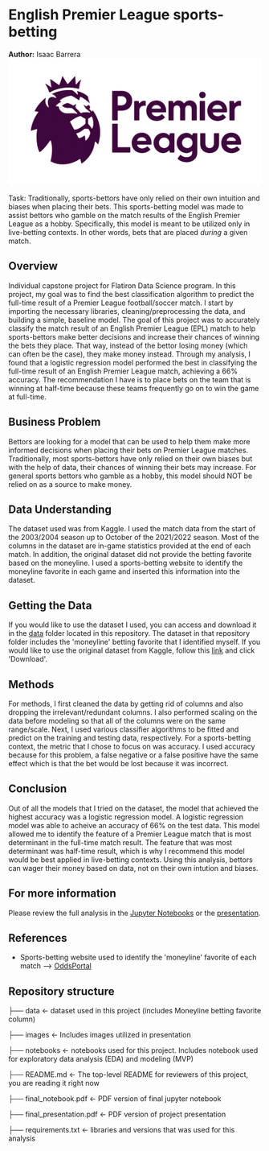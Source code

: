 # English Premier League sports-betting
<b>Author:</b> Isaac Barrera
![download.jpeg](./images/download.jpeg)

Task: Traditionally, sports-bettors have only relied on their own intuition and biases when placing their bets. This sports-betting model was made to assist bettors who gamble on the match results of the English Premier League as a hobby. Specifically, this model is meant to be utilized only in live-betting contexts. In other words, bets that are placed <i>during</i> a given match.

## Overview
Individual capstone project for Flatiron Data Science program. In this project, my goal was to find the best classification algorithm to predict the full-time result of a Premier League football/soccer match. I start by importing the necessary libraries, cleaning/preprocessing the data, and building a simple, baseline model. The goal of this project was to accurately classify the match result of an English Premier League (EPL) match to help sports-bettors make better decisions and increase their chances of winning the bets they place. That way, instead of the bettor losing money (which can often be the case), they make money instead. Through my analysis, I found that a logistic regression model performed the best in classifying the full-time result of an English Premier League match, achieving a 66% accuracy. The recommendation I have is to place bets on the team that is winning at half-time because these teams frequently go on to win the game at full-time.

## Business Problem
Bettors are looking for a model that can be used to help them make more informed decisions when placing their bets on Premier League matches. Traditionally, most sports-bettors have only relied on their own biases but with the help of data, their chances of winning their bets may increase. For general sports bettors who gamble as a hobby, this model should NOT be relied on as a source to make money.

## Data Understanding
The dataset used was from Kaggle. I used the match data from the start of the 2003/2004 season up to October of the 2021/2022 season. Most of the columns in the dataset are in-game statistics provided at the end of each match. In addition, the original dataset did not provide the betting favorite based on the moneyline. I used a sports-betting website to identify the moneyline favorite in each game and inserted this information into the dataset.

## Getting the Data
If you would like to use the dataset I used, you can access and download it in the [data](https://github.com/IB-7/PL_live-betting/tree/main/data) folder located in this repository. The dataset in that repository folder includes the 'moneyline' betting favorite that I identified myself. If you would like to use the original dataset from Kaggle, follow this [link](https://www.kaggle.com/irkaal/english-premier-league-results) and click 'Download'.

## Methods
For methods, I first cleaned the data by getting rid of columns and also dropping the irrelevant/redundant columns. I also performed scaling on the data before modeling so that all of the columns were on the same range/scale. Next, I used various classifier algorithms to be fitted and predict on the training and testing data, respectively. For a sports-betting context, the metric that I chose to focus on was accuracy. I used accuracy because for this problem, a false negative or a false positive have the same effect which is that the bet would be lost because it was incorrect. 

## Conclusion
Out of all the models that I tried on the dataset, the model that achieved the highest accuracy was a logistic regression model. A logistic regression model was able to acheive an accuracy of 66% on the test data. This model allowed me to identify the feature of a Premier League match that is most determinant in the full-time match result. The feature that was most determinant was half-time result, which is why I recommend this model would be best applied in live-betting contexts. Using this analysis, bettors can wager their money based on data, not on their own intution and biases.

## For more information
Please review the full analysis in the [Jupyter Notebooks](https://github.com/IB-7/PL_live-betting/tree/main/notebooks) or the [presentation](https://github.com/IB-7/PL_live-betting/blob/main/final_presentation.pdf).

## References
- Sports-betting website used to identify the 'moneyline' favorite of each match --> [OddsPortal](https://www.oddsportal.com/soccer/england/premier-league/results/)

## Repository structure

├── data <- dataset used in this project (includes Moneyline betting favorite column)

├── images <- Includes images utilized in presentation

├── notebooks <- notebooks used for this project. Includes notebook used for exploratory data analysis (EDA) and modeling (MVP)

├── README.md <- The top-level README for reviewers of this project, you are reading it right now

├── final_notebook.pdf <- PDF version of final jupyter notebook

├── final_presentation.pdf <- PDF version of project presentation

├── requirements.txt <- libraries and versions that was used for this analysis